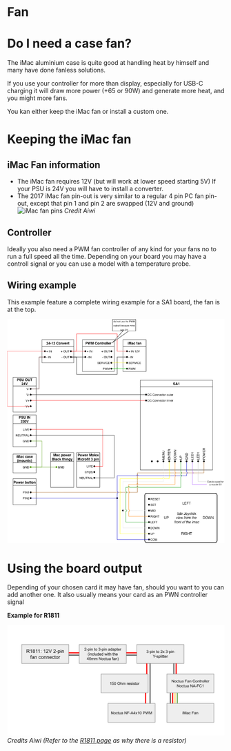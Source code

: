 # Fan

# Do I need a case fan?

The iMac aluminium case is quite good at handling heat by himself and many have done fanless solutions.

If you use your controller for more than display, especially for USB-C charging it will draw more power (+65 or 90W) and generate more heat, and you might more fans.

You kan either keep the iMac fan or install a custom one.

# Keeping the iMac fan

## iMac Fan information

- The iMac fan requires 12V (but will work at lower speed starting 5V) If your PSU is 24V you will have to install a converter.
- The 2017 iMac fan pin-out is very similar to a regular 4 pin PC fan pin-out, except that pin 1 and pin 2 are swapped (12V and ground)
![iMac fan pins](./imac27fan.png)
*Credit Aiwi*

## Controller
Ideally you also need a PWM fan controller of any kind for your fans no to run a full speed all the time. Depending on your board you may have a controll signal or you can use a model with a temperature probe.

## Wiring example

This example feature a complete wiring example for a SA1 board, the fan is at the top.

![sa1_complete_wiring_ex](./../sa1_wiring.png)


# Using the board output

Depending of your chosen card it may have fan, should you want to you can add another one.
It also usually means your card as an PWN controller signal

**Example for R1811**

![r1811_multifan](./r1811_fans.png)
*Credits Aiwi (Refer to the [R1811 page](../boards/R1811/R1811.md) as why there is a resistor)*




